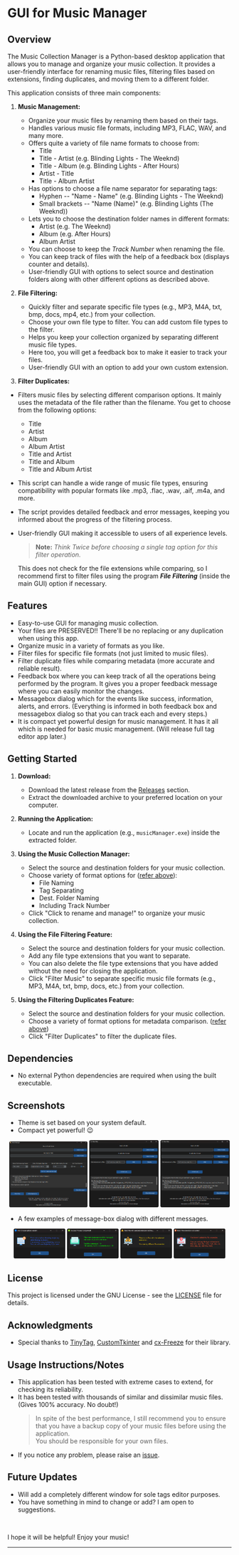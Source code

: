 # GUI for Music Manager

## Overview

The Music Collection Manager is a Python-based desktop application that allows you to manage and organize your music collection. It provides a user-friendly interface for renaming music files, filtering files based on extensions, finding duplicates, and moving them to a different folder.

This application consists of three main components:

1. **Music Management:**
   - Organize your music files by renaming them based on their tags. 
   - Handles various music file formats, including MP3, FLAC, WAV, and many more.
   - Offers quite a variety of file name formats to choose from:
     - Title
     - Title - Artist (e.g. Blinding Lights  - The Weeknd)
     - Title - Album (e.g. Blinding Lights  - After Hours)
     - Artist - Title
     - Title - Album Artist
   - Has options to choose a file name separator for separating tags:
     - Hyphen  --  "Name - Name" (e.g. Blinding Lights  - The Weeknd)
     - Small brackets  --  "Name (Name)" (e.g. Blinding Lights (The Weeknd))
   - Lets you to choose the destination folder names in different formats:
     - Artist (e.g. The Weeknd)
     - Album (e.g. After Hours)
     - Album Artist
   - You can choose to keep the *Track Number* when renaming the file.
   - You can keep track of files with the help of a feedback box (displays counter and details).
   - User-friendly GUI with options to select source and destination folders along with other different options as described above.


2. **File Filtering:**
   - Quickly filter and separate specific file types (e.g., MP3, M4A, txt, bmp, docs, mp4, etc.) from your collection.
   - Choose your own file type to filter. You can add custom file types to the filter.
   - Helps you keep your collection organized by separating different music file types.
   - Here too, you will get a feedback box to make it easier to track your files.
   - User-friendly GUI with an option to add your own custom extension.


3. **Filter Duplicates:**
- Filters music files by selecting different comparison options. It mainly uses the metadata of the file rather than the filename. You get to choose from the following options:
  - Title
  - Artist
  - Album
  - Album Artist
  - Title and Artist
  - Title and Album
  - Title and Album Artist
- This script can handle a wide range of music file types, ensuring compatibility with popular formats like .mp3, .flac, .wav, .aif, .m4a, and more.
- The script provides detailed feedback and error messages, keeping you informed about the progress of the filtering process.
- User-friendly GUI making it accessible to users of all experience levels.

  > **Note:** *Think Twice before choosing a single tag option for this filter operation.*

  This does not check for the file extensions while comparing, so I recommend first to filter files using the program ***File Filtering*** (inside the main GUI) option if necessary.


## Features

- Easy-to-use GUI for managing music collection.
- Your files are PRESERVED!! There'll be no replacing or any duplication when using this app.
- Organize music in a variety of formats as you like.
- Filter files for specific file formats (not just limited to music files).
- Filter duplicate files while comparing metadata (more accurate and reliable result).
- Feedback box where you can keep track of all the operations being performed by the program. It gives you a proper feedback message where you can easily monitor the changes.
- Messagebox dialog which for the events like success, information, alerts, and errors. (Everything is informed in both feedback box and messagebox dialog so that you can track each and every steps.)
- It is compact yet powerful design for music management. It has it all which is needed for basic music management. (Will release full tag editor app later.)

## Getting Started

1. **Download:**
   - Download the latest release from the [Releases](https://github.com/shivathapaa/GUI-for-Music-Manager/releases) section.
   - Extract the downloaded archive to your preferred location on your computer.

2. **Running the Application:**
   - Locate and run the application (e.g., `musicManager.exe`) inside the extracted folder.

3. **Using the Music Collection Manager:**
   - Select the source and destination folders for your music collection.
   - Choose variety of format options for ([refer above](#gui-for-music-Manager)):
     - File Naming
     - Tag Separating
     - Dest. Folder Naming
     - Including Track Number
   - Click "Click to rename and manage!" to organize your music collection.

4. **Using the File Filtering Feature:**
   - Select the source and destination folders for your music collection.
   - Add any file type extensions that you want to separate.
   - You can also delete the file type extensions that you have added without the need for closing the application.
   - Click "Filter Music" to separate specific music file formats (e.g., MP3, M4A, txt, bmp, docs, etc.) from your collection.

5. **Using the Filtering Duplicates Feature:**
   - Select the source and destination folders for your music collection.
   - Choose a variety of format options for metadata comparison. ([refer above](#gui-for-music-Manager))
   - Click "Filter Duplicates" to filter the duplicate files.

## Dependencies

- No external Python dependencies are required when using the built executable.

## Screenshots

- Theme is set based on your system default.
- Compact yet powerful! 😉

<p align="center">
  <img src="./images/musicManager.png" alt="Music Manager" width="35%">
  <img src="./images/filterFiles.png" alt="Filter Files" width="31%">
  <img src="./images/filterFiles.png" alt="Filter Duplicates" width="31%">
</p>

- A few examples of message-box dialog with different messages.

<p align="center">
  <img src="./images/info_example_1.png" alt="Info dialog" width="23%">
  <img src="./images/success_example_1.png" alt="Success dialog" width="23%">
  <img src="./images/alert_example_1.png" alt="Alert dialog" width="23%">
  <img src="./images/error_example_1.png" alt="Error dialog" width="23%">
</p>

## License

This project is licensed under the GNU License - see the [LICENSE](LICENSE) file for details.

## Acknowledgments

- Special thanks to [TinyTag](https://pypi.org/project/tinytag/), [CustomTkinter](https://customtkinter.tomschimansky.com/) and [cx-Freeze](https://pypi.org/project/cx-Freeze/) for their library.

## Usage Instructions/Notes

- This application has been tested with extreme cases to extend, for checking its reliability.
- It has been tested with thousands of similar and dissimilar music files. (Gives 100% accuracy. No doubt!)
  > In spite of the best performance, I still recommend you to ensure that you have a backup copy of your music files before using the application.<br>You should be responsible for your own files.
- If you notice any problem, please raise an [issue](https://github.com/shivathapaa/GUI-for-Music-Manager/issues).

## Future Updates

- Will add a completely different window for sole tags editor purposes.
- You have something in mind to change or add? I am open to suggestions.

<br>

I hope it will be helpful! Enjoy your music!

---
